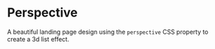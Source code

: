 # Perspective

A beautiful landing page design using the `perspective` CSS property to create a 3d list effect.
